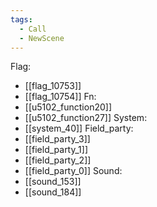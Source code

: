 ```yaml
---
tags:
  - Call
  - NewScene
---
```

Flag:
- [[flag_10753]]
- [[flag_10754]]
Fn:
- [[u5102_function20]]
- [[u5102_function27]]
System:
- [[system_40]]
Field_party:
- [[field_party_3]]
- [[field_party_1]]
- [[field_party_2]]
- [[field_party_0]]
Sound:
- [[sound_153]]
- [[sound_184]]
